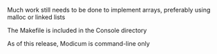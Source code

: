 Much work still needs to be done to implement arrays, preferably using malloc or linked lists

The Makefile is included in the Console directory

As of this release, Modicum is command-line only
